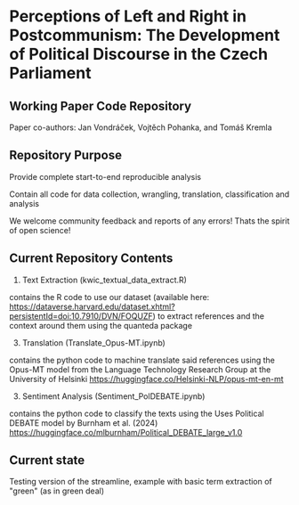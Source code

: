 # Perceptions of Left and Right in Postcommunism: The Development of Political Discourse in the Czech Parliament

## Working Paper Code Repository

Paper co-authors: Jan Vondráček, Vojtěch Pohanka, and Tomáš Kremla 


## Repository Purpose

Provide complete start-to-end reproducible analysis

Contain all code for data collection, wrangling, translation, classification and analysis

We welcome community feedback and reports of any errors! Thats the spirit of open science!

## Current Repository Contents
1. Text Extraction (kwic_textual_data_extract.R)

  contains the R code to use our dataset (available here: https://dataverse.harvard.edu/dataset.xhtml?persistentId=doi:10.7910/DVN/FOQUZF) to extract references and the context around them using the quanteda package

3. Translation (Translate_Opus-MT.ipynb)

  contains the python code to machine translate said references using the Opus-MT model from the Language Technology Research Group at the University of Helsinki https://huggingface.co/Helsinki-NLP/opus-mt-en-mt

3. Sentiment Analysis (Sentiment_PolDEBATE.ipynb)

  contains the python code to classify the texts using the Uses Political DEBATE model by Burnham et al. (2024) https://huggingface.co/mlburnham/Political_DEBATE_large_v1.0

## Current state

Testing version of the streamline, example with basic term extraction of "green" (as in green deal)
